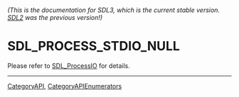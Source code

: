 ###### (This is the documentation for SDL3, which is the current stable version. [SDL2](https://wiki.libsdl.org/SDL2/) was the previous version!)
# SDL_PROCESS_STDIO_NULL

Please refer to [SDL_ProcessIO](SDL_ProcessIO) for details.

----
[CategoryAPI](CategoryAPI), [CategoryAPIEnumerators](CategoryAPIEnumerators)

